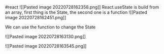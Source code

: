 #react
![[Pasted image 20220728162358.png]]
React.useState is build from an array, first thing is the State, the second one is a function
![[Pasted image 20220728162451.png]]

We can use the function to change the State

![[Pasted image 20220728163130.png]]

![[Pasted image 20220728163545.png]]